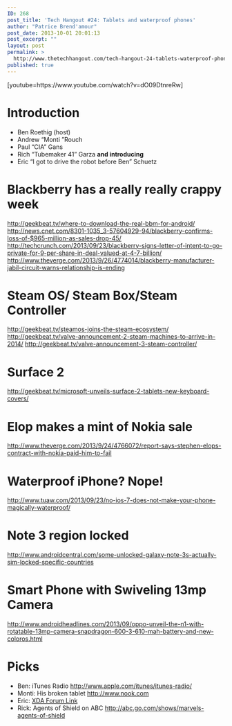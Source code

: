 ```yaml
---
ID: 268
post_title: 'Tech Hangout #24: Tablets and waterproof phones'
author: "Patrice Brend'amour"
post_date: 2013-10-01 20:01:13
post_excerpt: ""
layout: post
permalink: >
  http://www.thetechhangout.com/tech-hangout-24-tablets-waterproof-phones/
published: true
---
```

<p>[youtube=https://www.youtube.com/watch?v=dO09DtnreRw]
<h1>Introduction</h1>
<ul>
    <li>Ben Roethig (host)</li>
    <li>Andrew “Monti ”Rouch</li>
    <li>Paul “CIA” Gans</li>
    <li>Rich “Tubemaker 41” Garza
<strong>and introducing</strong></li>
    <li>Eric “I got to drive the robot before Ben” Schuetz</li>
</ul>
<h1>Blackberry has a really really crappy week</h1>
<a href="http://geekbeat.tv/where-to-download-the-real-bbm-for-android/">http://geekbeat.tv/where-to-download-the-real-bbm-for-android/</a>
<a href="http://news.cnet.com/8301-1035_3-57604929-94/blackberry-confirms-loss-of-$965-million-as-sales-drop-45/">http://news.cnet.com/8301-1035_3-57604929-94/blackberry-confirms-loss-of-$965-million-as-sales-drop-45/</a>
<a href="http://techcrunch.com/2013/09/23/blackberry-signs-letter-of-intent-to-go-private-for-9-per-share-in-deal-valued-at-4-7-billion/">http://techcrunch.com/2013/09/23/blackberry-signs-letter-of-intent-to-go-private-for-9-per-share-in-deal-valued-at-4-7-billion/</a>
<a href="http://www.theverge.com/2013/9/26/4774014/blackberry-manufacturer-jabil-circuit-warns-relationship-is-ending">http://www.theverge.com/2013/9/26/4774014/blackberry-manufacturer-jabil-circuit-warns-relationship-is-ending</a>
<h1>Steam OS/ Steam Box/Steam Controller</h1>
<a href="http://geekbeat.tv/steamos-joins-the-steam-ecosystem/">http://geekbeat.tv/steamos-joins-the-steam-ecosystem/</a>
<a href="http://geekbeat.tv/valve-announcement-2-steam-machines-to-arrive-in-2014/">http://geekbeat.tv/valve-announcement-2-steam-machines-to-arrive-in-2014/</a>
<a href="http://geekbeat.tv/valve-announcement-3-steam-controller/">http://geekbeat.tv/valve-announcement-3-steam-controller/</a>
<h1>Surface 2</h1>
<a href="http://geekbeat.tv/microsoft-unveils-surface-2-tablets-new-keyboard-covers/">http://geekbeat.tv/microsoft-unveils-surface-2-tablets-new-keyboard-covers/</a>
<h1>Elop makes a mint of Nokia sale</h1>
<a href="http://www.theverge.com/2013/9/24/4766072/report-says-stephen-elops-contract-with-nokia-paid-him-to-fail">http://www.theverge.com/2013/9/24/4766072/report-says-stephen-elops-contract-with-nokia-paid-him-to-fail</a>
<h1>Waterproof iPhone? Nope!</h1>
<a href="http://www.tuaw.com/2013/09/23/no-ios-7-does-not-make-your-phone-magically-waterproof/">http://www.tuaw.com/2013/09/23/no-ios-7-does-not-make-your-phone-magically-waterproof/</a>
<h1>Note 3 region locked</h1>
<a href="http://www.androidcentral.com/some-unlocked-galaxy-note-3s-actually-sim-locked-specific-countries">http://www.androidcentral.com/some-unlocked-galaxy-note-3s-actually-sim-locked-specific-countries</a>
<h1>Smart Phone with Swiveling 13mp Camera</h1>
<a href="http://www.androidheadlines.com/2013/09/oppo-unveil-the-n1-with-rotatable-13mp-camera-snapdragon-600-3-610-mah-battery-and-new-coloros.html">http://www.androidheadlines.com/2013/09/oppo-unveil-the-n1-with-rotatable-13mp-camera-snapdragon-600-3-610-mah-battery-and-new-coloros.html</a>
<h1>Picks</h1>
<ul>
    <li>Ben: iTunes Radio <a href="http://www.apple.com/itunes/itunes-radio/">http://www.apple.com/itunes/itunes-radio/</a></li>
    <li>Monti: His broken tablet <a href="http://www.nook.com">http://www.nook.com</a></li>
    <li>Eric: <a href="http://forum.xda-developers.com/showthread.php?t=2130276">XDA Forum Link</a></li>
    <li>Rick: Agents of Shield on ABC <a href="http://abc.go.com/shows/marvels-agents-of-shield">http://abc.go.com/shows/marvels-agents-of-shield</a></li>
</ul></p>